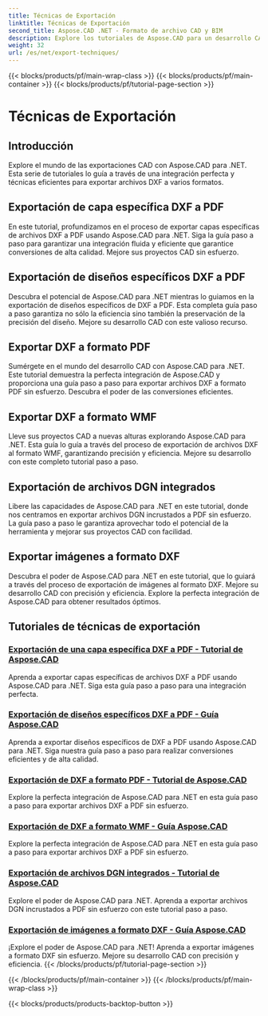 ```yaml
---
title: Técnicas de Exportación
linktitle: Técnicas de Exportación
second_title: Aspose.CAD .NET - Formato de archivo CAD y BIM
description: Explore los tutoriales de Aspose.CAD para un desarrollo CAD perfecto. Aprenda técnicas eficientes para exportar archivos DXF a varios formatos sin esfuerzo.
weight: 32
url: /es/net/export-techniques/
---
```


{{< blocks/products/pf/main-wrap-class >}}
{{< blocks/products/pf/main-container >}}
{{< blocks/products/pf/tutorial-page-section >}}

# Técnicas de Exportación



## Introducción

Explore el mundo de las exportaciones CAD con Aspose.CAD para .NET. Esta serie de tutoriales lo guía a través de una integración perfecta y técnicas eficientes para exportar archivos DXF a varios formatos.

## Exportación de capa específica DXF a PDF

En este tutorial, profundizamos en el proceso de exportar capas específicas de archivos DXF a PDF usando Aspose.CAD para .NET. Siga la guía paso a paso para garantizar una integración fluida y eficiente que garantice conversiones de alta calidad. Mejore sus proyectos CAD sin esfuerzo.

## Exportación de diseños específicos DXF a PDF

Descubra el potencial de Aspose.CAD para .NET mientras lo guiamos en la exportación de diseños específicos de DXF a PDF. Esta completa guía paso a paso garantiza no sólo la eficiencia sino también la preservación de la precisión del diseño. Mejore su desarrollo CAD con este valioso recurso.

## Exportar DXF a formato PDF

Sumérgete en el mundo del desarrollo CAD con Aspose.CAD para .NET. Este tutorial demuestra la perfecta integración de Aspose.CAD y proporciona una guía paso a paso para exportar archivos DXF a formato PDF sin esfuerzo. Descubra el poder de las conversiones eficientes.

## Exportar DXF a formato WMF

Lleve sus proyectos CAD a nuevas alturas explorando Aspose.CAD para .NET. Esta guía lo guía a través del proceso de exportación de archivos DXF al formato WMF, garantizando precisión y eficiencia. Mejore su desarrollo con este completo tutorial paso a paso.

## Exportación de archivos DGN integrados

Libere las capacidades de Aspose.CAD para .NET en este tutorial, donde nos centramos en exportar archivos DGN incrustados a PDF sin esfuerzo. La guía paso a paso le garantiza aprovechar todo el potencial de la herramienta y mejorar sus proyectos CAD con facilidad.

## Exportar imágenes a formato DXF

Descubra el poder de Aspose.CAD para .NET en este tutorial, que lo guiará a través del proceso de exportación de imágenes al formato DXF. Mejore su desarrollo CAD con precisión y eficiencia. Explore la perfecta integración de Aspose.CAD para obtener resultados óptimos.
## Tutoriales de técnicas de exportación
### [Exportación de una capa específica DXF a PDF - Tutorial de Aspose.CAD](./exporting-dxf-specific-layer-to-pdf/)
Aprenda a exportar capas específicas de archivos DXF a PDF usando Aspose.CAD para .NET. Siga esta guía paso a paso para una integración perfecta.
### [Exportación de diseños específicos DXF a PDF - Guía Aspose.CAD](./exporting-dxf-specific-layout-to-pdf/)
Aprenda a exportar diseños específicos de DXF a PDF usando Aspose.CAD para .NET. Siga nuestra guía paso a paso para realizar conversiones eficientes y de alta calidad.
### [Exportación de DXF a formato PDF - Tutorial de Aspose.CAD](./exporting-dxf-to-pdf-format/)
Explore la perfecta integración de Aspose.CAD para .NET en esta guía paso a paso para exportar archivos DXF a PDF sin esfuerzo.
### [Exportación de DXF a formato WMF - Guía Aspose.CAD](./exporting-dxf-to-wmf-format/)
Explore la perfecta integración de Aspose.CAD para .NET en esta guía paso a paso para exportar archivos DXF a PDF sin esfuerzo.
### [Exportación de archivos DGN integrados - Tutorial de Aspose.CAD](./exporting-embedded-dgn-files/)
Explore el poder de Aspose.CAD para .NET. Aprenda a exportar archivos DGN incrustados a PDF sin esfuerzo con este tutorial paso a paso.
### [Exportación de imágenes a formato DXF - Guía Aspose.CAD](./exporting-images-to-dxf-format/)
¡Explore el poder de Aspose.CAD para .NET! Aprenda a exportar imágenes a formato DXF sin esfuerzo. Mejore su desarrollo CAD con precisión y eficiencia.
{{< /blocks/products/pf/tutorial-page-section >}}

{{< /blocks/products/pf/main-container >}}
{{< /blocks/products/pf/main-wrap-class >}}

{{< blocks/products/products-backtop-button >}}
